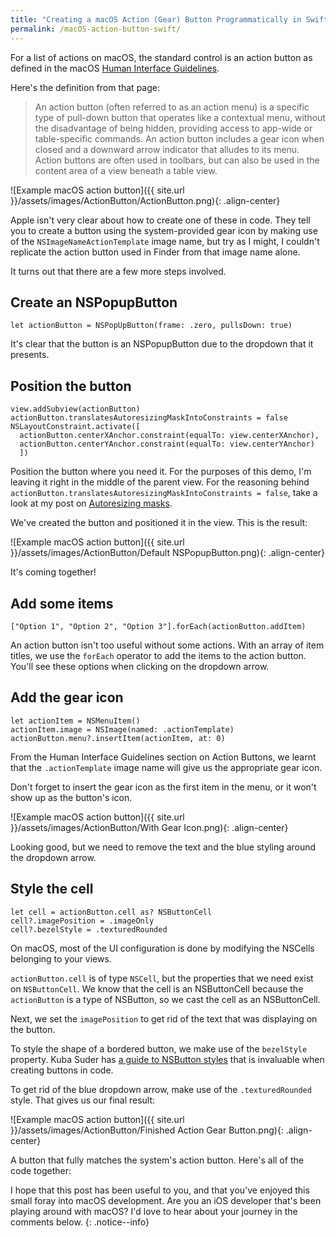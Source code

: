 ```yaml
---
title: "Creating a macOS Action (Gear) Button Programmatically in Swift"
permalink: /macOS-action-button-swift/
---
```


For a list of actions on macOS, the standard control is an action button as defined in the macOS [Human Interface Guidelines](https://developer.apple.com/design/human-interface-guidelines/macos/buttons/pull-down-buttons/). 

Here's the definition from that page:

>An action button (often referred to as an action menu) is a specific type of pull-down button that operates like a contextual menu, without the disadvantage of being hidden, providing access to app-wide or table-specific commands. An action button includes a gear icon when closed and a downward arrow indicator that alludes to its menu. Action buttons are often used in toolbars, but can also be used in the content area of a view beneath a table view.

![Example macOS action button]({{ site.url }}/assets/images/ActionButton/ActionButton.png){: .align-center}

Apple isn't very clear about how to create one of these in code. They tell you to create a button using the system-provided gear icon by making use of the `NSImageNameActionTemplate` image name, but try as I might, I couldn't replicate the action button used in Finder from that image name alone. 

It turns out that there are a few more steps involved.

## Create an NSPopupButton

```
let actionButton = NSPopUpButton(frame: .zero, pullsDown: true)
```

It's clear that the button is an NSPopupButton due to the dropdown that it presents.

## Position the button

```
view.addSubview(actionButton)
actionButton.translatesAutoresizingMaskIntoConstraints = false
NSLayoutConstraint.activate([
  actionButton.centerXAnchor.constraint(equalTo: view.centerXAnchor),
  actionButton.centerYAnchor.constraint(equalTo: view.centerYAnchor)
  ])
```

Position the button where you need it. For the purposes of this demo, I'm leaving it right in the middle of the parent view. For the reasoning behind `actionButton.translatesAutoresizingMaskIntoConstraints = false`, take a look at my post on [Autoresizing masks](http://www.thecodedself.com/autoresizing-masks/).

We've created the button and positioned it in the view. This is the result:

![Example macOS action button]({{ site.url }}/assets/images/ActionButton/Default NSPopupButton.png){: .align-center}

It's coming together!

## Add some items

```
["Option 1", "Option 2", "Option 3"].forEach(actionButton.addItem)
```

An action button isn't too useful without some actions. With an array of item titles, we use the `forEach` operator to add the items to the action button. You'll see these options when clicking on the dropdown arrow.

## Add the gear icon

```
let actionItem = NSMenuItem()
actionItem.image = NSImage(named: .actionTemplate)
actionButton.menu?.insertItem(actionItem, at: 0)
```

From the Human Interface Guidelines section on Action Buttons, we learnt that the `.actionTemplate` image name will give us the appropriate gear icon. 

Don't forget to insert the gear icon as the first item in the menu, or it won't show up as the button's icon.

![Example macOS action button]({{ site.url }}/assets/images/ActionButton/With Gear Icon.png){: .align-center}

Looking good, but we need to remove the text and the blue styling around the dropdown arrow.

## Style the cell

```
let cell = actionButton.cell as? NSButtonCell
cell?.imagePosition = .imageOnly
cell?.bezelStyle = .texturedRounded
```

On macOS, most of the UI configuration is done by modifying the NSCells belonging to your views. 

`actionButton.cell` is of type `NSCell`, but the properties that we need exist on `NSButtonCell`. We know that the cell is an NSButtonCell because the `actionButton` is a type of NSButton, so we cast the cell as an NSButtonCell.

Next, we set the `imagePosition` to get rid of the text that was displaying on the button.

To style the shape of a bordered button, we make use of the `bezelStyle` property. Kuba Suder has [a guide to NSButton styles](https://mackuba.eu/2014/10/06/a-guide-to-nsbutton-styles/) that is invaluable when creating buttons in code. 

To get rid of the blue dropdown arrow, make use of the `.texturedRounded` style. That gives us our final result:

![Example macOS action button]({{ site.url }}/assets/images/ActionButton/Finished Action Gear Button.png){: .align-center}

A button that fully matches the system's action button. Here's all of the code together:

<script src="https://gist.github.com/TheCodedSelf/e07a789cb6319cc8cd70a21cb5ce0989.js"></script>

I hope that this post has been useful to you, and that you've enjoyed this small foray into macOS development. Are you an iOS developer that's been playing around with macOS? I'd love to hear about your journey in the comments below.
{: .notice--info}
